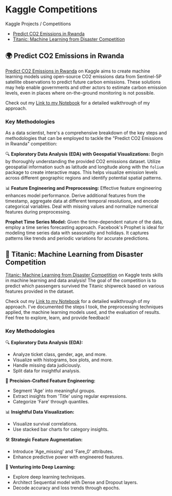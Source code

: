 # Kaggle Competitions
Kaggle Projects / Competitions
- [Predict CO2 Emissions in Rwanda](https://www.kaggle.com/competitions/playground-series-s3e20)
- [Titanic: Machine Learning from Disaster Competition](https://www.kaggle.com/c/titanic)

## 🌍 Predict CO2 Emissions in Rwanda
[Predict CO2 Emissions in Rwanda](https://www.kaggle.com/competitions/playground-series-s3e20)
on Kaggle aims to create machine learning models using open-source CO2 emissions data from Sentinel-5P satellite observations to predict future carbon emissions.
These solutions may help enable governments and other actors to estimate carbon emission levels, even in places where on-the-ground monitoring is not possible.


Check out my [Link to my Notebook](https://github.com/tonyhollaar/kaggle-competitions/blob/main/kaggle_co2_emmissions.ipynb) for a detailed walkthrough of my approach.

### Key Methodologies
As a data scientist, here's a comprehensive breakdown of the key steps and methodologies that can be employed to tackle the "Predict CO2 Emissions in Rwanda" competition:

🔍 **Exploratory Data Analysis (EDA) with Geospatial Visualizations:** Begin by thoroughly understanding the provided CO2 emissions dataset. Utilize geospatial information such as latitude and longitude along with the `folium` package to create interactive maps. This helps visualize emission levels across different geographic regions and identify potential spatial patterns.

📊 **Feature Engineering and Preprocessing:** Effective feature engineering enhances model performance. Derive additional features from the timestamp, aggregate data at different temporal resolutions, and encode categorical variables. Deal with missing values and normalize numerical features during preprocessing.

**Prophet Time Series Model:** Given the time-dependent nature of the data, employ a time series forecasting approach. Facebook's Prophet is ideal for modeling time series data with seasonality and holidays. It captures patterns like trends and periodic variations for accurate predictions.

## 🚢 Titanic: Machine Learning from Disaster Competition
[Titanic: Machine Learning from Disaster Competition](https://www.kaggle.com/c/titanic) on Kaggle tests skills in machine learning and data analysis! The goal of the competition is to predict which passengers survived the Titanic shipwreck based on various features provided in the dataset.

Check out my [Link to my Notebook](https://github.com/tonyhollaar/kaggle-competitions/blob/main/titanic-machine-learning-from-disaster.ipynb) for a detailed walkthrough of my approach. I've documented the steps I took, the preprocessing techniques applied, the machine learning models used, and the evaluation of results. Feel free to explore, learn, and provide feedback!
### Key Methodologies

🔍 **Exploratory Data Analysis (EDA):**
- Analyze ticket class, gender, age, and more.
- Visualize with histograms, box plots, and more.
- Handle missing data judiciously.
- Split data for insightful analysis.

🔧 **Precision-Crafted Feature Engineering:**
- Segment 'Age' into meaningful groups.
- Extract insights from 'Title' using regular expressions.
- Categorize 'Fare' through quantiles.

📊 **Insightful Data Visualization:**
- Visualize survival correlations.
- Use stacked bar charts for category insights.

🛠️ **Strategic Feature Augmentation:**
- Introduce 'Age_missing' and 'Fare_0' attributes.
- Enhance predictive power with engineered features.

🌌 **Venturing into Deep Learning:**
- Explore deep learning techniques.
- Architect Sequential model with Dense and Dropout layers.
- Decode accuracy and loss trends through epochs.
